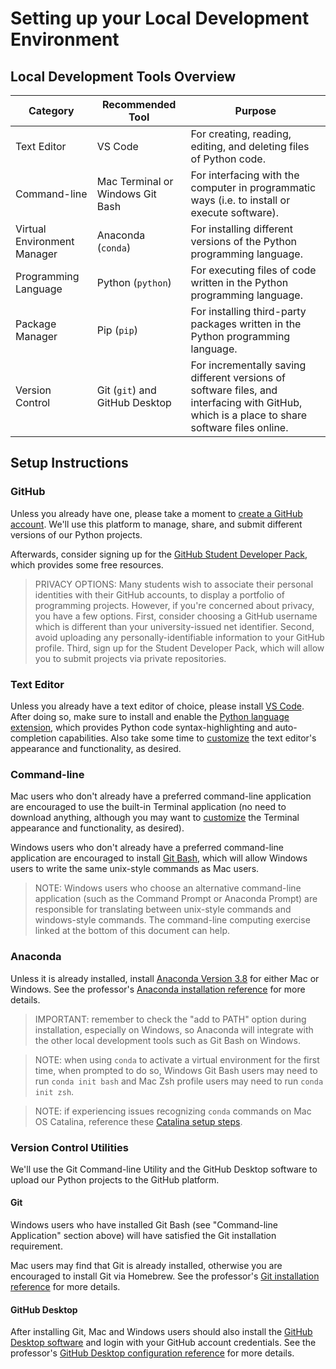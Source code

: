 # Setting up your Local Development Environment

## Local Development Tools Overview

Category | Recommended Tool | Purpose
--- | --- | ---
Text Editor | VS Code | For creating, reading, editing, and deleting files of Python code.
Command-line | Mac Terminal or Windows Git Bash | For interfacing with the computer in programmatic ways (i.e. to install or execute software).
Virtual Environment Manager | Anaconda (`conda`) | For installing different versions of the Python programming language.
Programming Language | Python (`python`) | For executing files of code written in the Python programming language.
Package Manager | Pip (`pip`)| For installing third-party packages written in the Python programming language.
Version Control | Git (`git`) and GitHub Desktop | For incrementally saving different versions of software files, and interfacing with GitHub, which is a place to share software files online.

## Setup Instructions

### GitHub

Unless you already have one, please take a moment to [create a GitHub account](https://github.com/). We'll use this platform to manage, share, and submit different versions of our Python projects.

Afterwards, consider signing up for the [GitHub Student Developer Pack](https://education.github.com/pack), which provides some free resources.

> PRIVACY OPTIONS: Many students wish to associate their personal identities with their GitHub accounts, to display a portfolio of programming projects. However, if you're concerned about privacy, you have a few options. First, consider choosing a GitHub username which is different than your university-issued net identifier. Second, avoid uploading any personally-identifiable information to your GitHub profile. Third, sign up for the Student Developer Pack, which will allow you to submit projects via private repositories.

### Text Editor

Unless you already have a text editor of choice, please install [VS Code](https://code.visualstudio.com/). After doing so, make sure to install and enable the [Python language extension](/notes/devtools/vs-code.md#python-syntax-auto-completion), which provides Python code syntax-highlighting and auto-completion capabilities. Also take some time to [customize](/notes/devtools/vs-code.md#basic-configuration) the text editor's appearance and functionality, as desired.

### Command-line

Mac users who don't already have a preferred command-line application are encouraged to use the built-in Terminal application (no need to download anything, although you may want to [customize](/exercises/command-line-computing/mac-terminal-config.md) the Terminal appearance and functionality, as desired).

Windows users who don't already have a preferred command-line application are encouraged to install [Git Bash](https://git-scm.com/downloads), which will allow Windows users to write the same unix-style commands as Mac users.

> NOTE: Windows users who choose an alternative command-line application (such as the Command Prompt or Anaconda Prompt) are responsible for translating between unix-style commands and windows-style commands. The command-line computing exercise linked at the bottom of this document can help.

### Anaconda

Unless it is already installed, install [Anaconda Version 3.8](https://www.anaconda.com/download) for either Mac or Windows. See the professor's [Anaconda installation reference](/notes/clis/conda.md#installation) for more details.

> IMPORTANT: remember to check the "add to PATH" option during installation, especially on Windows, so Anaconda will integrate with the other local development tools such as Git Bash on Windows.

> NOTE: when using `conda` to activate a virtual environment for the first time, when prompted to do so, Windows Git Bash users may need to run `conda init bash` and Mac Zsh profile users may need to run `conda init zsh`.

> NOTE: if experiencing issues recognizing `conda` commands on Mac OS Catalina, reference these [Catalina setup steps](https://github.com/prof-rossetti/intro-to-python/issues/13).

### Version Control Utilities

We'll use the Git Command-line Utility and the GitHub Desktop software to upload our Python projects to the GitHub platform.

#### Git

Windows users who have installed Git Bash (see "Command-line Application" section above) will have satisfied the Git installation requirement.

Mac users may find that Git is already installed, otherwise you are encouraged to install Git via Homebrew. See the professor's [Git installation reference](/notes/clis/git.md#installation) for more details.

#### GitHub Desktop

After installing Git, Mac and Windows users should also install the [GitHub Desktop software](https://desktop.github.com/) and login with your GitHub account credentials. See the professor's [GitHub Desktop configuration reference](/notes/devtools/github-desktop.md#configuration) for more details.
